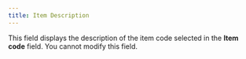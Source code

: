 ```yaml
---
title: Item Description
---
```



This field displays the description of the item code selected in the  **Item code** field. You cannot modify  this field.
